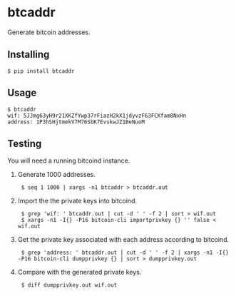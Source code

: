 btcaddr
=======

Generate bitcoin addresses.

Installing
----------

    $ pip install btcaddr

Usage
-----

    $ btcaddr
    wif: 5JJmg63yH9r21XKZfYwp37rFiazH2kX1jdyvzF63FCKfam8NxHn
    address: 1P3hSHjtmekV7M76SbK7EvskwJZ1BeNuoM

Testing
-------

You will need a running bitcoind instance.

1. Generate 1000 addresses.

        $ seq 1 1000 | xargs -n1 btcaddr > btcaddr.out

2. Import the the private keys into bitcoind.

        $ grep 'wif: ' btcaddr.out | cut -d ' ' -f 2 | sort > wif.out
        $ xargs -n1 -I{} -P16 bitcoin-cli importprivkey {} '' false < wif.out

3. Get the private key associated with each address according to bitcoind.

        $ grep 'address: ' btcaddr.out | cut -d ' ' -f 2 | xargs -n1 -I{} -P16 bitcoin-cli dumpprivkey {} | sort > dumpprivkey.out

4. Compare with the generated private keys.

        $ diff dumpprivkey.out wif.out
